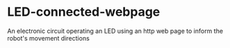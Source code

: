 # LED-connected-webpage
An electronic circuit operating an LED using an http web page to inform the robot's movement directions
